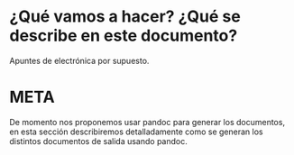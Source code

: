 ¿Qué vamos a hacer? ¿Qué se describe en este documento?
=======================================================

Apuntes de electrónica por supuesto.

META
====

De momento nos proponemos usar pandoc para generar los documentos, en esta sección describiremos detalladamente como se generan los distintos documentos de salida usando pandoc.
